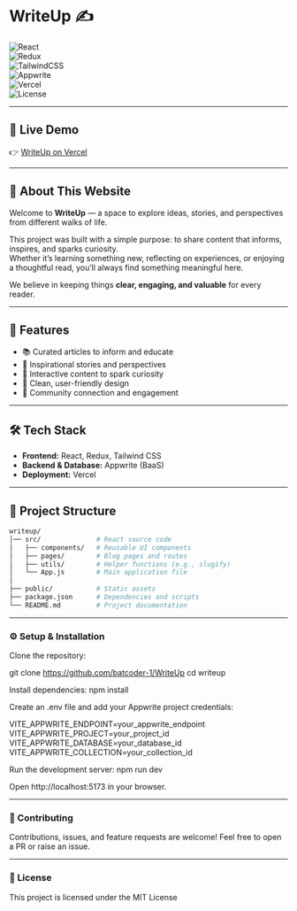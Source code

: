 # WriteUp ✍️  

![React](https://img.shields.io/badge/Frontend-React-blue?logo=react)  
![Redux](https://img.shields.io/badge/State-Redux-purple?logo=redux)  
![TailwindCSS](https://img.shields.io/badge/Style-TailwindCSS-38B2AC?logo=tailwindcss)  
![Appwrite](https://img.shields.io/badge/Backend-Appwrite-EA4FFF?logo=appwrite)  
![Vercel](https://img.shields.io/badge/Deployed%20on-Vercel-black?logo=vercel)  
![License](https://img.shields.io/badge/License-MIT-green)  

---

## 🔗 Live Demo
👉 [WriteUp on Vercel](https://write-up-two.vercel.app/)  

---

## 📖 About This Website
Welcome to **WriteUp** — a space to explore ideas, stories, and perspectives from different walks of life.  

This project was built with a simple purpose: to share content that informs, inspires, and sparks curiosity.  
Whether it’s learning something new, reflecting on experiences, or enjoying a thoughtful read, you’ll always find something meaningful here.  

We believe in keeping things **clear, engaging, and valuable** for every reader.  

---

## 🚀 Features
- 📚 Curated articles to inform and educate  
- 🌟 Inspirational stories and perspectives  
- 🔄 Interactive content to spark curiosity  
- 🎨 Clean, user-friendly design  
- 🤝 Community connection and engagement  

---

## 🛠️ Tech Stack
- **Frontend:** React, Redux, Tailwind CSS  
- **Backend & Database:** Appwrite (BaaS)  
- **Deployment:** Vercel  

---

## 📂 Project Structure
```bash
writeup/
│── src/              # React source code
│   ├── components/   # Reusable UI components
│   ├── pages/        # Blog pages and routes
│   ├── utils/        # Helper functions (e.g., slugify)
│   └── App.js        # Main application file
│
├── public/           # Static assets
├── package.json      # Dependencies and scripts
└── README.md         # Project documentation
```
---

### ⚙️ Setup & Installation

Clone the repository:

git clone https://github.com/batcoder-1/WriteUp
cd writeup


Install dependencies:
npm install


Create an .env file and add your Appwrite project credentials:

VITE_APPWRITE_ENDPOINT=your_appwrite_endpoint
VITE_APPWRITE_PROJECT=your_project_id
VITE_APPWRITE_DATABASE=your_database_id
VITE_APPWRITE_COLLECTION=your_collection_id


Run the development server:
npm run dev


Open http://localhost:5173 in your browser.

---

### 🤝 Contributing

Contributions, issues, and feature requests are welcome!
Feel free to open a PR or raise an issue.

---

### 📜 License
This project is licensed under the MIT License
